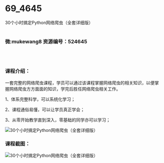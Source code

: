 # 69_4645
30个小时搞定Python网络爬虫（全套详细版）
<br/></br>
<h3>微:mukewang8 资源编号：524645</h3>
<br/></br>
<h3>课程介绍：</h3>
<p>一套完整的网络爬虫课程，学员可以通过该课程掌握网络爬虫的相关知识，以便掌握网络爬虫方方面面的知识，学完后胜任网络爬虫相关工作。</p>
<p>1、体系完整科学，可以系统化学习；</p>
<p>2、课程通俗易懂，可以让学员真正学会；</p>
<p>3、从零开始教学直到深入，零基础的同学亦可以学习；</p>
<p><img src="https://www.ko996.com/wp-content/uploads/img/2019/02/3-13-300x180.jpg" alt="30个小时搞定Python网络爬虫（全套详细版）"></p>
<h3>课程截图：</h3>
<p><img src="https://www.ko996.com/wp-content/uploads/img/2019/02/1-13.png" alt="30个小时搞定Python网络爬虫（全套详细版）"></p>
